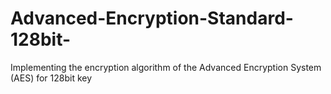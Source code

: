 # Advanced-Encryption-Standard-128bit-
Implementing the encryption algorithm of the Advanced Encryption System (AES) for 128bit key
